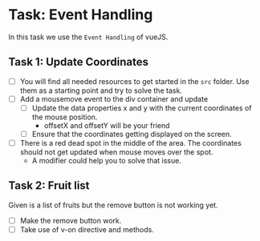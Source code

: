 # Task: Event Handling

In this task we use the `Event Handling` of vueJS.

## Task 1: Update Coordinates

- [ ] You will find all needed resources to get started in the `src` folder. Use them as a starting point and try to solve the task.
- [ ] Add a mousemove event to the div container and update
  - [ ] Update the data properties x and y with the current coordinates of the mouse position.
    - offsetX and offsetY will be your friend
  - [ ] Ensure that the coordinates getting displayed on the screen.
- [ ] There is a red dead spot in the middle of the area. The coordinates should not get updated when mouse moves over the spot.
  - A modifier could help you to solve that issue.

## Task 2: Fruit list

Given is a list of fruits but the remove button is not working yet.

- [ ] Make the remove button work.
- [ ] Take use of v-on directive and methods.
